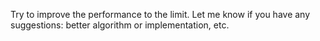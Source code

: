 Try to improve the performance to the limit.
Let me know if you have any suggestions: better algorithm or implementation, etc.
